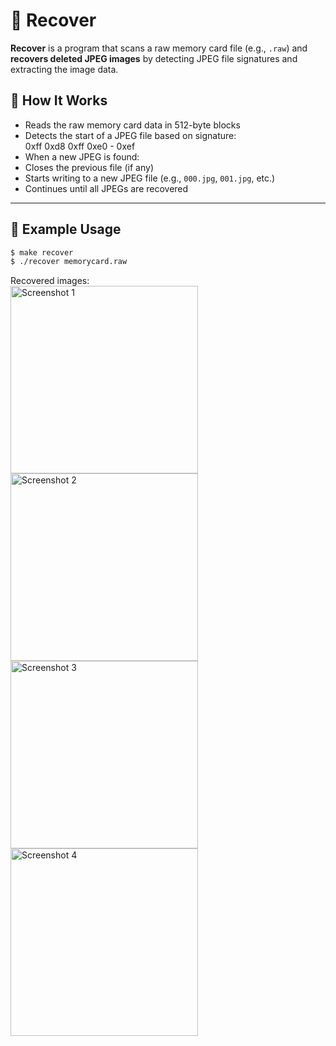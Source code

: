 # 🧾 Recover

**Recover** is a program that scans a raw memory card file (e.g., `.raw`) and **recovers deleted JPEG images** by detecting JPEG file signatures and extracting the image data.

## 🧠 How It Works

- Reads the raw memory card data in 512-byte blocks
- Detects the start of a JPEG file based on signature:  
0xff 0xd8 0xff 0xe0 - 0xef  
- When a new JPEG is found:
- Closes the previous file (if any)
- Starts writing to a new JPEG file (e.g., `000.jpg`, `001.jpg`, etc.)
- Continues until all JPEGs are recovered

---

## 📂 Example Usage

```bash
$ make recover
$ ./recover memorycard.raw
```
Recovered images:  
<img src="https://github.com/user-attachments/assets/65252265-bc84-4ae9-90cf-2f7388331720" alt="Screenshot 1" width="300"/>
<img src="https://github.com/user-attachments/assets/a82df0f4-37cc-4f24-89b6-83f04f9d01d9" alt="Screenshot 2" width="300"/><br>
<img src="https://github.com/user-attachments/assets/9ee869eb-bf72-4da4-a057-9a2ef0a21534" alt="Screenshot 3" width="300"/>
<img src="https://github.com/user-attachments/assets/99107aeb-ed50-4ad3-ba9a-7a693712f99c" alt="Screenshot 4" width="300"/>

